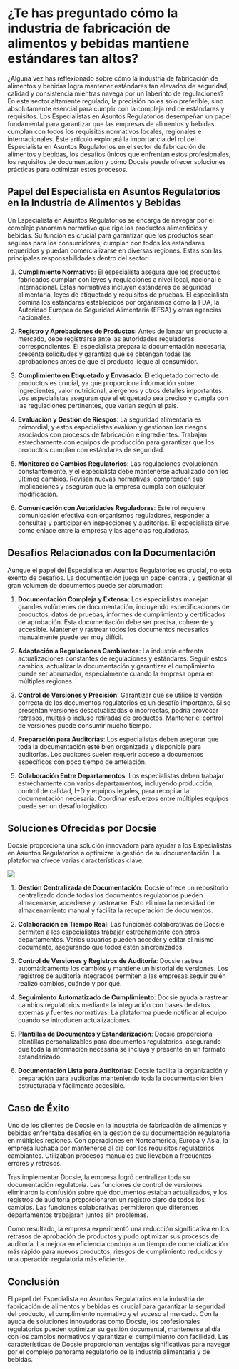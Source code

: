 # ¿Te has preguntado cómo la industria de fabricación de alimentos y bebidas mantiene estándares tan altos?

¿Alguna vez has reflexionado sobre cómo la industria de fabricación de alimentos y bebidas logra mantener estándares tan elevados de seguridad, calidad y consistencia mientras navega por un laberinto de regulaciones? En este sector altamente regulado, la precisión no es solo preferible, sino absolutamente esencial para cumplir con la compleja red de estándares y requisitos. Los Especialistas en Asuntos Regulatorios desempeñan un papel fundamental para garantizar que las empresas de alimentos y bebidas cumplan con todos los requisitos normativos locales, regionales e internacionales. Este artículo explorará la importancia del rol del Especialista en Asuntos Regulatorios en el sector de fabricación de alimentos y bebidas, los desafíos únicos que enfrentan estos profesionales, los requisitos de documentación y cómo Docsie puede ofrecer soluciones prácticas para optimizar estos procesos.

## Papel del Especialista en Asuntos Regulatorios en la Industria de Alimentos y Bebidas

Un Especialista en Asuntos Regulatorios se encarga de navegar por el complejo panorama normativo que rige los productos alimenticios y bebidas. Su función es crucial para garantizar que los productos sean seguros para los consumidores, cumplan con todos los estándares requeridos y puedan comercializarse en diversas regiones. Estas son las principales responsabilidades dentro del sector:

1. **Cumplimiento Normativo**: El especialista asegura que los productos fabricados cumplan con leyes y regulaciones a nivel local, nacional e internacional. Estas normativas incluyen estándares de seguridad alimentaria, leyes de etiquetado y requisitos de pruebas. El especialista domina los estándares establecidos por organismos como la FDA, la Autoridad Europea de Seguridad Alimentaria (EFSA) y otras agencias nacionales.

2. **Registro y Aprobaciones de Productos**: Antes de lanzar un producto al mercado, debe registrarse ante las autoridades reguladoras correspondientes. El especialista prepara la documentación necesaria, presenta solicitudes y garantiza que se obtengan todas las aprobaciones antes de que el producto llegue al consumidor.

3. **Cumplimiento en Etiquetado y Envasado**: El etiquetado correcto de productos es crucial, ya que proporciona información sobre ingredientes, valor nutricional, alérgenos y otros detalles importantes. Los especialistas aseguran que el etiquetado sea preciso y cumpla con las regulaciones pertinentes, que varían según el país.

4. **Evaluación y Gestión de Riesgos**: La seguridad alimentaria es primordial, y estos especialistas evalúan y gestionan los riesgos asociados con procesos de fabricación e ingredientes. Trabajan estrechamente con equipos de producción para garantizar que los productos cumplan con estándares de seguridad.

5. **Monitoreo de Cambios Regulatorios**: Las regulaciones evolucionan constantemente, y el especialista debe mantenerse actualizado con los últimos cambios. Revisan nuevas normativas, comprenden sus implicaciones y aseguran que la empresa cumpla con cualquier modificación.

6. **Comunicación con Autoridades Reguladoras**: Este rol requiere comunicación efectiva con organismos reguladores, responder a consultas y participar en inspecciones y auditorías. El especialista sirve como enlace entre la empresa y las agencias reguladoras.

## Desafíos Relacionados con la Documentación

Aunque el papel del Especialista en Asuntos Regulatorios es crucial, no está exento de desafíos. La documentación juega un papel central, y gestionar el gran volumen de documentos puede ser abrumador:

1. **Documentación Compleja y Extensa**: Los especialistas manejan grandes volúmenes de documentación, incluyendo especificaciones de productos, datos de pruebas, informes de cumplimiento y certificados de aprobación. Esta documentación debe ser precisa, coherente y accesible. Mantener y rastrear todos los documentos necesarios manualmente puede ser muy difícil.

2. **Adaptación a Regulaciones Cambiantes**: La industria enfrenta actualizaciones constantes de regulaciones y estándares. Seguir estos cambios, actualizar la documentación y garantizar el cumplimiento puede ser abrumador, especialmente cuando la empresa opera en múltiples regiones.

3. **Control de Versiones y Precisión**: Garantizar que se utilice la versión correcta de los documentos regulatorios es un desafío importante. Si se presentan versiones desactualizadas o incorrectas, podría provocar retrasos, multas o incluso retiradas de productos. Mantener el control de versiones puede consumir mucho tiempo.

4. **Preparación para Auditorías**: Los especialistas deben asegurar que toda la documentación esté bien organizada y disponible para auditorías. Los auditores suelen requerir acceso a documentos específicos con poco tiempo de antelación.

5. **Colaboración Entre Departamentos**: Los especialistas deben trabajar estrechamente con varios departamentos, incluyendo producción, control de calidad, I+D y equipos legales, para recopilar la documentación necesaria. Coordinar esfuerzos entre múltiples equipos puede ser un desafío logístico.

## Soluciones Ofrecidas por Docsie

Docsie proporciona una solución innovadora para ayudar a los Especialistas en Asuntos Regulatorios a optimizar la gestión de su documentación. La plataforma ofrece varias características clave:

![](https://cdn.docsie.io/workspace_PxAvC1Uenuc7ad6H3/doc_wn84Jkoc6hIMTO2eE/file_qExKrkigm1iM8CxF8/image_2ddb26ec-2a4a-6705-91b6-6180ad01f5d7.jpg)

1. **Gestión Centralizada de Documentación**: Docsie ofrece un repositorio centralizado donde todos los documentos regulatorios pueden almacenarse, accederse y rastrearse. Esto elimina la necesidad de almacenamiento manual y facilita la recuperación de documentos.

2. **Colaboración en Tiempo Real**: Las funciones colaborativas de Docsie permiten a los especialistas trabajar estrechamente con otros departamentos. Varios usuarios pueden acceder y editar el mismo documento, asegurando que todos estén sincronizados.

3. **Control de Versiones y Registros de Auditoría**: Docsie rastrea automáticamente los cambios y mantiene un historial de versiones. Los registros de auditoría integrados permiten a las empresas seguir quién realizó cambios, cuándo y por qué.

4. **Seguimiento Automatizado de Cumplimiento**: Docsie ayuda a rastrear cambios regulatorios mediante la integración con bases de datos externas y fuentes normativas. La plataforma puede notificar al equipo cuando se introducen actualizaciones.

5. **Plantillas de Documentos y Estandarización**: Docsie proporciona plantillas personalizables para documentos regulatorios, asegurando que toda la información necesaria se incluya y presente en un formato estandarizado.

6. **Documentación Lista para Auditorías**: Docsie facilita la organización y preparación para auditorías manteniendo toda la documentación bien estructurada y fácilmente accesible.

## Caso de Éxito

Uno de los clientes de Docsie en la industria de fabricación de alimentos y bebidas enfrentaba desafíos en la gestión de su documentación regulatoria en múltiples regiones. Con operaciones en Norteamérica, Europa y Asia, la empresa luchaba por mantenerse al día con los requisitos regulatorios cambiantes. Utilizaban procesos manuales que llevaban a frecuentes errores y retrasos.

Tras implementar Docsie, la empresa logró centralizar toda su documentación regulatoria. Las funciones de control de versiones eliminaron la confusión sobre qué documentos estaban actualizados, y los registros de auditoría proporcionaron un registro claro de todos los cambios. Las funciones colaborativas permitieron que diferentes departamentos trabajaran juntos sin problemas.

Como resultado, la empresa experimentó una reducción significativa en los retrasos de aprobación de productos y pudo optimizar sus procesos de auditoría. La mejora en eficiencia condujo a un tiempo de comercialización más rápido para nuevos productos, riesgos de cumplimiento reducidos y una operación regulatoria más eficiente.

## Conclusión

El papel del Especialista en Asuntos Regulatorios en la industria de fabricación de alimentos y bebidas es crucial para garantizar la seguridad del producto, el cumplimiento normativo y el acceso al mercado. Con la ayuda de soluciones innovadoras como Docsie, los profesionales regulatorios pueden optimizar su gestión documental, mantenerse al día con los cambios normativos y garantizar el cumplimiento con facilidad. Las características de Docsie proporcionan ventajas significativas para navegar por el complejo panorama regulatorio de la industria alimentaria y de bebidas.